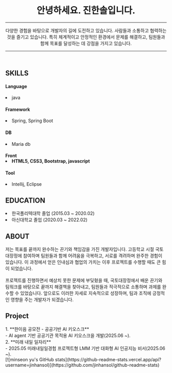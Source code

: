 <!DOCTYPE html>
<html lang="en">
<head>
    <meta charset="UTF-8">
    <meta name="viewport" content="width=device-width, initial-scale=1.0">
</head>
<body>
    <header id="header">
  <!-- 이력서 헤더 : 이름과 타이틀 작성 -->
  <h1>안녕하세요. 진한솔입니다.</h1>
  <hr>
  다양한 경험을 바탕으로 개발자의 길에 도전하고 있습니다. 사람들과 소통하고 협력하는 것을 즐기고 있습니다.
  특히 체계적이고 안정적인 환경에서 문제를 해결하고, 팀원들과 함께 목표를 달성하는 데 강점을 가지고 있습니다.
  <hr>
</header>

<main>
  <article id="mainLeft">
    <section>
      <h2>SKILLS</h2>
      <h4>Language</h4>
        <li>java</li>
      <h4>Framework</h5>
        <li>Spring, Spring Boot</li>
      <h4>DB</h4>
        <li>Maria db</li>
      <h4>Front</4>
        <li>HTML5, CSS3, Bootstrap, javascript</li>
      <h4>Tool</h4>
        <li>Intellij, Eclipse</li>  
     </section>
     <section>
      <h2>EDUCATION</h2>
      <li>한국폴리텍대학 졸업 (2015.03 ~ 2020.02)</li>
      <li>아신대학교 졸업 (2020.03 ~ 2022.02)</li>
    </section>            
  </article>
  <article id="mainRight">
    <section>
     <h2>ABOUT</h2>
     저는 목표를 끝까지 완수하는 끈기와 책임감을 가진 개발자입니다. 고등학교 시절 국토대장정에 참여하며 팀원들과 함께 어려움을 극복하고, 서로를 격려하며 완주한 경험이 있습니다. 이 과정에서 얻은 인내심과 협업의 가치는 이후 프로젝트를 수행할 때도 큰 힘이 되었습니다.</br></br>
     프로젝트를 진행하면서 예상치 못한 문제에 부딪혔을 때, 국토대장정에서 배운 끈기와 팀워크를 바탕으로 끝까지 해결책을 찾아내고, 팀원들과 적극적으로 소통하며 과제를 완수할 수 있었습니다. 앞으로도 이러한 자세로 지속적으로 성장하며, 팀과 조직에 긍정적인 영향을 주는 개발자가 되겠습니다.
    </section>
    <section>
     <h2>Project</h2>
         1. **한이음 공모전 - 공공기반 AI 키오스크**</br>
       - AI agent 기반 공공기관 목적용 AI 키오스크을 개발(2025.06 ~).
        </br>
         2. **미래 내일 일자리**</br>
       - 2025.05 미래내일일경험 프로젝트형 LMM 기반 대화형 AI 인공지능 비서(2025.06 ~).
    </section>
  </article>
  [![minseon yu's GitHub stats](https://github-readme-stats.vercel.app/api?username=jinhansol)](https://github.com/jinhansol/github-readme-stats)
</main>
</body>
</html>
